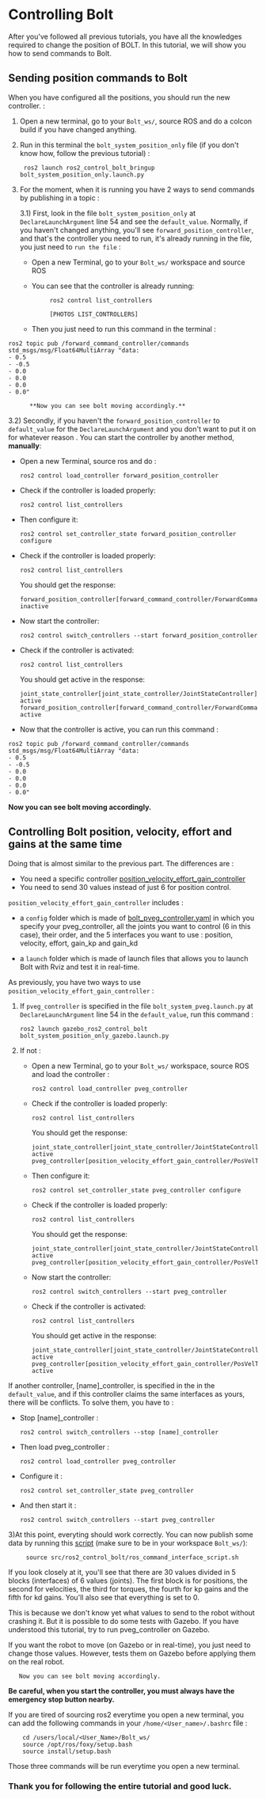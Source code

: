 # Controlling Bolt

After you've followed all previous tutorials, you have all the knowledges required to change the position of BOLT.
In this tutorial, we will show you how to send commands to Bolt.

## Sending position commands to Bolt
When you have configured all the positions, you should run the new controller. :

1) Open a new terminal, go to your `Bolt_ws/`, source ROS and do a colcon build if you have changed anything.


2) Run in this terminal the `bolt_system_position_only` file (if you don't know how, follow the previous tutorial) :

        ros2 launch ros2_control_bolt_bringup bolt_system_position_only.launch.py

3) For the moment, when it is running you have 2 ways to send commands by publishing in a topic :

   3.1) First, look in the file `bolt_system_position_only` at `DeclareLaunchArgument` line 54 and see the `default_value`. Normally, if you haven't changed anything, you'll see `forward_position_controller`, and that's the controller you need to run, it's already running in the file, you just need to `run the file` :

   - Open a new Terminal, go to your `Bolt_ws/` workspace and source ROS

   - You can see that the controller is already running:

              ros2 control list_controllers

              [PHOTOS LIST_CONTROLLERS]

   - Then you just need to run this command in the terminal :

```
ros2 topic pub /forward_command_controller/commands std_msgs/msg/Float64MultiArray "data:
- 0.5
- -0.5
- 0.0
- 0.0
- 0.0
- 0.0"
```

          **Now you can see bolt moving accordingly.**

   3.2) Secondly, if you haven't the `forward_position_controller` to `default_value` for the `DeclareLaunchArgument` and you don't want to put it on for whatever reason . You can start the controller by another method, **manually**:
      
   - Open a new Terminal, source ros and do :

         ros2 control load_controller forward_position_controller

   - Check if the controller is loaded properly:

         ros2 control list_controllers

   - Then configure it:

         ros2 control set_controller_state forward_position_controller configure

   - Check if the controller is loaded properly:

         ros2 control list_controllers

       You should get the response:

         forward_position_controller[forward_command_controller/ForwardCommandController] inactive

   - Now start the controller:

         ros2 control switch_controllers --start forward_position_controller

   - Check if the controller is activated:

         ros2 control list_controllers

       You should get active in the response:

         joint_state_controller[joint_state_controller/JointStateController] active
         forward_position_controller[forward_command_controller/ForwardCommandController] active

   - Now that the controller is active, you can run this command :

```
ros2 topic pub /forward_command_controller/commands std_msgs/msg/Float64MultiArray "data:
- 0.5
- -0.5
- 0.0
- 0.0
- 0.0
- 0.0"
```

   **Now you can see bolt moving accordingly.**
          
## Controlling Bolt position, velocity, effort and gains at the same time

Doing that is almost similar to the previous part. The differences are :
   - You need a specific controller [position_velocity_effort_gain_controller](https://github.com/stack-of-tasks/ros2_control_bolt/tree/master/position_velocity_effort_gain_controller)
   - You need to send 30 values instead of just 6 for position control.

`position_velocity_effort_gain_controller` includes :

   - a `config` folder which is made of [bolt_pveg_controller.yaml](https://github.com/stack-of-tasks/ros2_control_bolt/blob/master/position_velocity_effort_gain_controller/config/bolt_pveg_controller.yaml) in which you specify 
     your pveg_controller, all the joints you want to control (6 in this case), their order, and the 5 interfaces you want to use : position, velocity, effort, gain_kp and gain_kd
   
   - a `launch` folder which is made of launch files that allows you to launch Bolt with Rviz and test it in real-time.
   
As previously, you have two ways to use `position_velocity_effort_gain_controller` :

1) If `pveg_controller` is specified in the file `bolt_system_pveg.launch.py` at `DeclareLaunchArgument` line 54 in the `default_value`, run this command :

       ros2 launch gazebo_ros2_control_bolt bolt_system_position_only_gazebo.launch.py 
        
2) If not :

   - Open a new Terminal, go to your `Bolt_ws/` workspace, source ROS and load the controller :

         ros2 control load_controller pveg_controller

   - Check if the controller is loaded properly:

         ros2 control list_controllers

       You should get the response:
       
         joint_state_controller[joint_state_controller/JointStateController] active
         pveg_controller[position_velocity_effort_gain_controller/PosVelTorGainsController]inactive        

   - Then configure it:

         ros2 control set_controller_state pveg_controller configure

   - Check if the controller is loaded properly:

         ros2 control list_controllers

       You should get the response:

         joint_state_controller[joint_state_controller/JointStateController] active
         pveg_controller[position_velocity_effort_gain_controller/PosVelTorGainsController]inactive

   - Now start the controller:

         ros2 control switch_controllers --start pveg_controller

   - Check if the controller is activated:

         ros2 control list_controllers

       You should get active in the response:

         joint_state_controller[joint_state_controller/JointStateController] active
         pveg_controller[position_velocity_effort_gain_controller/PosVelTorGainsController] active
         
 
If another controller, [name]_controller, is specified in the in the `default_value`, and if this controller claims the same interfaces as yours,
there will be conflicts. To solve them, you have to :
    
   - Stop [name]_controller :
   
         ros2 control switch_controllers --stop [name]_controller
    
   - Then load pveg_controller :
   
         ros2 control load_controller pveg_controller
        
   - Configure it :
   
         ros2 control set_controller_state pveg_controller
        
   - And then start it :
   
         ros2 control switch_controllers --start pveg_controller
              
3)At this point, everyting should work correctly. You can now publish some data by running this [script](https://github.com/Maxime-Fansi-laas/ros2_control_bolt/blob/master/ros_command_interface_script.sh) (make sure to be in your workspace `Bolt_ws/`):

         source src/ros2_control_bolt/ros_command_interface_script.sh
              
If you look closely at it, you'll see that there are 30 values divided in 5 blocks (interfaces) of 6 values (joints). The first block is for positions, the second for velocities,
the third for torques, the fourth for kp gains and the fifth for kd gains. You'll also see that everything is set to 0. 

This is because we don't know yet what values to send to the robot without crashing it. But it is possible to do some tests with Gazebo. If you have understood this tutorial, 
try to run pveg_controller on Gazebo.

If you want the robot to move (on Gazebo or in real-time), you just need to change those values. However, tests them on Gazebo before applying them on the real robot.

       Now you can see bolt moving accordingly.
   

**Be careful, when you start the controller, you must always have the emergency stop button nearby.**

If you are tired of sourcing ros2 everytime you open a new terminal, you can add the following commands in your `/home/<User_name>/.bashrc` file :

        cd /users/local/<User_Name>/Bolt_ws/
        source /opt/ros/foxy/setup.bash
        source install/setup.bash
        
Those three commands will be run everytime you open a new terminal.

### Thank you for following the entire tutorial and good luck.
